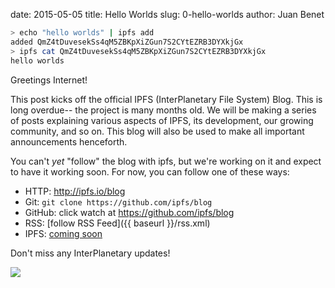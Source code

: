 date: 2015-05-05
title: Hello Worlds
slug: 0-hello-worlds
author: Juan Benet


```sh
> echo "hello worlds" | ipfs add
added QmZ4tDuvesekSs4qM5ZBKpXiZGun7S2CYtEZRB3DYXkjGx
> ipfs cat QmZ4tDuvesekSs4qM5ZBKpXiZGun7S2CYtEZRB3DYXkjGx
hello worlds
```

Greetings Internet!

This post kicks off the official IPFS (InterPlanetary File System) Blog. This is long overdue-- the project is many months old. We will be making a series of posts explaining various aspects of IPFS, its development, our growing community, and so on. This blog will also be used to make all important announcements henceforth.

<!--more-->

You can't _yet_ "follow" the blog with ipfs, but we're working on it and expect to have it working soon. For now, you can follow one of these ways:

- HTTP: http://ipfs.io/blog
- Git: `git clone https://github.com/ipfs/blog`
- GitHub: click watch at https://github.com/ipfs/blog
- RSS: [follow RSS Feed]({{ baseurl }}/rss.xml)
- IPFS: [coming soon](https://github.com/ipfs/blog/issues/2)

Don't miss any InterPlanetary updates!

![](/uploads/earthrise.png)
